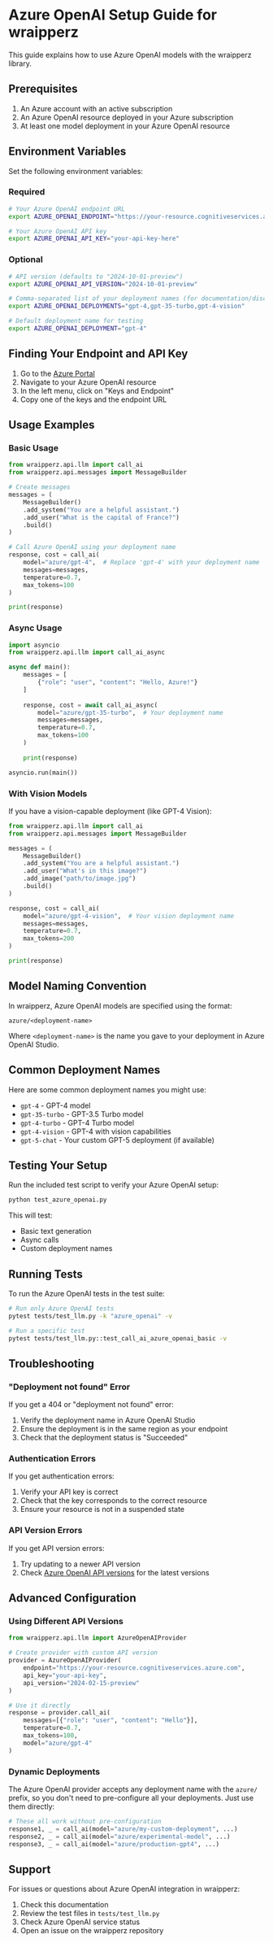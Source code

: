 # Azure OpenAI Setup Guide for wraipperz

This guide explains how to use Azure OpenAI models with the wraipperz library.

## Prerequisites

1. An Azure account with an active subscription
2. An Azure OpenAI resource deployed in your Azure subscription
3. At least one model deployment in your Azure OpenAI resource

## Environment Variables

Set the following environment variables:

### Required

```bash
# Your Azure OpenAI endpoint URL
export AZURE_OPENAI_ENDPOINT="https://your-resource.cognitiveservices.azure.com"

# Your Azure OpenAI API key
export AZURE_OPENAI_API_KEY="your-api-key-here"
```

### Optional

```bash
# API version (defaults to "2024-10-01-preview")
export AZURE_OPENAI_API_VERSION="2024-10-01-preview"

# Comma-separated list of your deployment names (for documentation/discovery)
export AZURE_OPENAI_DEPLOYMENTS="gpt-4,gpt-35-turbo,gpt-4-vision"

# Default deployment name for testing
export AZURE_OPENAI_DEPLOYMENT="gpt-4"
```

## Finding Your Endpoint and API Key

1. Go to the [Azure Portal](https://portal.azure.com)
2. Navigate to your Azure OpenAI resource
3. In the left menu, click on "Keys and Endpoint"
4. Copy one of the keys and the endpoint URL

## Usage Examples

### Basic Usage

```python
from wraipperz.api.llm import call_ai
from wraipperz.api.messages import MessageBuilder

# Create messages
messages = (
    MessageBuilder()
    .add_system("You are a helpful assistant.")
    .add_user("What is the capital of France?")
    .build()
)

# Call Azure OpenAI using your deployment name
response, cost = call_ai(
    model="azure/gpt-4",  # Replace 'gpt-4' with your deployment name
    messages=messages,
    temperature=0.7,
    max_tokens=100
)

print(response)
```

### Async Usage

```python
import asyncio
from wraipperz.api.llm import call_ai_async

async def main():
    messages = [
        {"role": "user", "content": "Hello, Azure!"}
    ]
    
    response, cost = await call_ai_async(
        model="azure/gpt-35-turbo",  # Your deployment name
        messages=messages,
        temperature=0.7,
        max_tokens=100
    )
    
    print(response)

asyncio.run(main())
```

### With Vision Models

If you have a vision-capable deployment (like GPT-4 Vision):

```python
from wraipperz.api.llm import call_ai
from wraipperz.api.messages import MessageBuilder

messages = (
    MessageBuilder()
    .add_system("You are a helpful assistant.")
    .add_user("What's in this image?")
    .add_image("path/to/image.jpg")
    .build()
)

response, cost = call_ai(
    model="azure/gpt-4-vision",  # Your vision deployment name
    messages=messages,
    temperature=0.7,
    max_tokens=200
)

print(response)
```

## Model Naming Convention

In wraipperz, Azure OpenAI models are specified using the format:
```
azure/<deployment-name>
```

Where `<deployment-name>` is the name you gave to your deployment in Azure OpenAI Studio.

## Common Deployment Names

Here are some common deployment names you might use:

- `gpt-4` - GPT-4 model
- `gpt-35-turbo` - GPT-3.5 Turbo model
- `gpt-4-turbo` - GPT-4 Turbo model
- `gpt-4-vision` - GPT-4 with vision capabilities
- `gpt-5-chat` - Your custom GPT-5 deployment (if available)

## Testing Your Setup

Run the included test script to verify your Azure OpenAI setup:

```bash
python test_azure_openai.py
```

This will test:
- Basic text generation
- Async calls
- Custom deployment names

## Running Tests

To run the Azure OpenAI tests in the test suite:

```bash
# Run only Azure OpenAI tests
pytest tests/test_llm.py -k "azure_openai" -v

# Run a specific test
pytest tests/test_llm.py::test_call_ai_azure_openai_basic -v
```

## Troubleshooting

### "Deployment not found" Error

If you get a 404 or "deployment not found" error:
1. Verify the deployment name in Azure OpenAI Studio
2. Ensure the deployment is in the same region as your endpoint
3. Check that the deployment status is "Succeeded"

### Authentication Errors

If you get authentication errors:
1. Verify your API key is correct
2. Check that the key corresponds to the correct resource
3. Ensure your resource is not in a suspended state

### API Version Errors

If you get API version errors:
1. Try updating to a newer API version
2. Check [Azure OpenAI API versions](https://learn.microsoft.com/en-us/azure/ai-services/openai/reference#rest-api-versioning) for the latest versions

## Advanced Configuration

### Using Different API Versions

```python
from wraipperz.api.llm import AzureOpenAIProvider

# Create provider with custom API version
provider = AzureOpenAIProvider(
    endpoint="https://your-resource.cognitiveservices.azure.com",
    api_key="your-api-key",
    api_version="2024-02-15-preview"
)

# Use it directly
response = provider.call_ai(
    messages=[{"role": "user", "content": "Hello"}],
    temperature=0.7,
    max_tokens=100,
    model="azure/gpt-4"
)
```

### Dynamic Deployments

The Azure OpenAI provider accepts any deployment name with the `azure/` prefix, so you don't need to pre-configure all your deployments. Just use them directly:

```python
# These all work without pre-configuration
response1, _ = call_ai(model="azure/my-custom-deployment", ...)
response2, _ = call_ai(model="azure/experimental-model", ...)
response3, _ = call_ai(model="azure/production-gpt4", ...)
```

## Support

For issues or questions about Azure OpenAI integration in wraipperz:
1. Check this documentation
2. Review the test files in `tests/test_llm.py`
3. Check Azure OpenAI service status
4. Open an issue on the wraipperz repository

